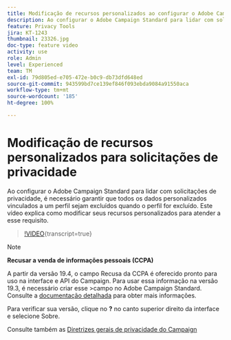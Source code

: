 ```yaml
---
title: Modificação de recursos personalizados ao configurar o Adobe Campaign Standard para solicitações de privacidade
description: Ao configurar o Adobe Campaign Standard para lidar com solicitações de privacidade, é necessário garantir que todos os dados personalizados vinculados a um perfil sejam excluídos quando o perfil for excluído. Este vídeo explica como modificar seus recursos personalizados para atender a esse requisito.
feature: Privacy Tools
jira: KT-1243
thumbnail: 23326.jpg
doc-type: feature video
activity: use
role: Admin
level: Experienced
team: TM
exl-id: 79d805ed-e705-472e-b0c9-db73dfd648ed
source-git-commit: 943599bd7ce139ef846f093ebda9084a91550aca
workflow-type: tm+mt
source-wordcount: '185'
ht-degree: 100%

---
```


# Modificação de recursos personalizados para solicitações de privacidade

Ao configurar o Adobe Campaign Standard para lidar com solicitações de privacidade, é necessário garantir que todos os dados personalizados vinculados a um perfil sejam excluídos quando o perfil for excluído. Este vídeo explica como modificar seus recursos personalizados para atender a esse requisito.

>[!VIDEO](https://video.tv.adobe.com/v/23326?learn=on){transcript=true}

>[!NOTE]
>
>**Recusar a venda de informações pessoais (CCPA)**
>
>A partir da versão 19.4, o campo Recusa da CCPA é oferecido pronto para uso na interface e API do Campaign. Para usar essa informação na versão 19.3, é necessário criar esse >campo no Adobe Campaign Standard. Consulte a [documentação detalhada](https://experienceleague.adobe.com/docs/campaign-standard/using/getting-started/privacy/privacy-requests.html?lang=pt-BR#privacy-requests) para obter mais informações.
>
> Para verificar sua versão, clique no **?** no canto superior direito da interface e selecione Sobre.

Consulte também as [Diretrizes gerais de privacidade do Campaign](https://experienceleague.adobe.com/docs/campaign-classic/using/getting-started/privacy/privacy-management.html?lang=pt-BR)

